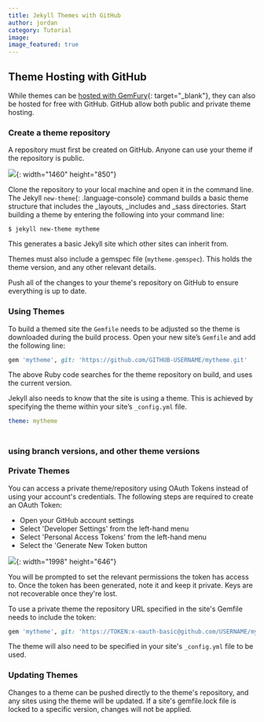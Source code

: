 ```yaml
---
title: Jekyll Themes with GitHub
author: jordan
category: Tutorial
image:
image_featured: true
---
```


## Theme Hosting with GitHub

While themes can be [hosted with GemFury](https://cloudcannon.com/tutorial/2019/06/13/private-jekyll-themes-with-gemfury/){: target="_blank"}, they can also be hosted for free with GitHub. GitHub allow both public and private theme hosting.

### Create a theme repository

A repository must first be created on GitHub. Anyone can use your theme if the repository is public.

![](/images/blog/jekyll-themes-with-github/screen-shot-2019-06-27-at-9-59-17-am.png){: width="1460" height="850"}

Clone the repository to your local machine and open it in the command line. The Jekyll&nbsp;`new-theme`{: .language-console} command builds a basic theme structure that includes the \_layouts, \_includes and \_sass directories. Start building a theme by entering the following into your command line:

~~~shell
$ jekyll new-theme mytheme
~~~

This generates a basic Jekyll site which other sites can inherit from.

Themes must also include a gemspec file (`mytheme.gemspec`). This holds the theme version, and any other relevant details.

Push all of the changes to your theme's repository on GitHub to ensure everything is up to date.

### Using Themes

To build a themed site the `Gemfile` needs to be adjusted so the theme is downloaded during the build process. Open your new site’s `Gemfile` and add the following line:

~~~ruby
gem 'mytheme', git: 'https://github.com/GITHUB-USERNAME/mytheme.git'
~~~

The above Ruby code searches for the theme repository on build, and uses the current version.

Jekyll also needs to know that the site is using a theme. This is achieved by specifying the theme within your site’s `_config.yml` file.

~~~yaml
theme: mytheme
~~~

### <br>**using branch versions, and other theme versions**<br><br>Private Themes

You can access a private theme/repository using OAuth Tokens instead of using your account's credentials. The following steps are required to create an OAuth Token:

* Open your GitHub account settings
* Select 'Developer Settings' from the left-hand menu
* Select 'Personal Access Tokens' from the left-hand menu
* Select the 'Generate New Token button

![](/images/blog/jekyll-themes-with-github/screen-shot-2019-06-27-at-9-56-42-am.png){: width="1998" height="646"}

You will be prompted to set the relevant permissions the token has access to. Once the token has been generated, note it and keep it private. Keys are not recoverable once they're lost.

To use a private theme the repository URL specified in the site's Gemfile needs to include the token:

~~~ruby
gem 'mytheme', git: 'https://TOKEN:x-oauth-basic@github.com/USERNAME/mytheme.git'
~~~

The theme will also need to be specified in your site's `_config.yml` file to be used.

### Updating Themes

Changes to a theme can be pushed directly to the theme's repository, and any sites using the theme will be updated. If a site's gemfile.lock file is locked to a specific version, changes will not be applied.